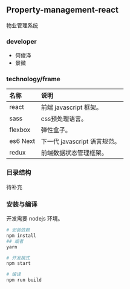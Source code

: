## Property-management-react
物业管理系统

### developer
- 何俊泽
- 景微

### technology/frame

名称 | 说明
:-- | :--
react | 前端 javascript 框架。
sass | css预处理语言。
flexbox | 弹性盒子。
es6 Next | 下一代 javascript 语言规范。
redux | 前端数据状态管理框架。

### 目录结构
待补充

### 安装与编译
开发需要 nodejs 环境。

```bash
# 安装依赖
npm install
## 或者
yarn

# 开发模式
npm start

# 编译
npm run build
```
